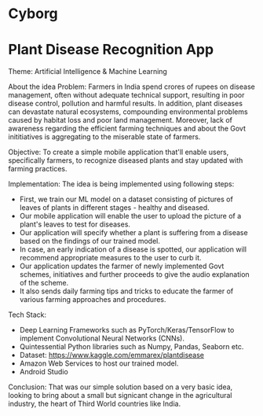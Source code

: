 # Cyborg

# Plant Disease Recognition App

Theme: Artificial Intelligence & Machine Learning

About the idea
Problem:
Farmers in India spend crores of rupees on disease management, often without adequate technical support, resulting in poor disease control, pollution and harmful results. In addition, plant diseases can devastate natural ecosystems, compounding environmental problems caused by habitat loss and poor land management. Moreover, lack of awareness regarding the efficient farming techniques and about the Govt inititiatives is aggregating to the miserable state of farmers.

Objective:
To create a simple mobile application that'll enable users, specifically farmers, to recognize diseased plants and stay updated with farming practices.

Implementation:
The idea is being implemented using following steps: 

* First, we train our ML model on a dataset consisting of pictures of leaves of plants in different stages - healthy and diseased.
* Our mobile application will enable the user to upload the picture of a plant's leaves to test for diseases.
* Our application will specify whether a plant is suffering from a disease based on the findings of our trained model.
* In case, an early indication of a disease is spotted, our application will recommend appropriate measures to the user to curb it.
* Our application updates the farmer of newly implemented Govt schemes, initiatives and further proceeds to give the audio explanation   of the scheme.
* It also sends daily farming tips and tricks to educate the farmer of various farming approaches and procedures.

Tech Stack:
* Deep Learning Frameworks such as PyTorch/Keras/TensorFlow to implement Convolutional Neural Networks (CNNs).
* Quintessential Python libraries such as Numpy, Pandas, Seaborn etc.
* Dataset: https://www.kaggle.com/emmarex/plantdisease
* Amazon Web Services to host our trained model.
* Android Studio

Conclusion:
That was our simple solution based on a very basic idea, looking to bring about a small but signicant change in the agricultural industry, the heart of Third World countries like India.
